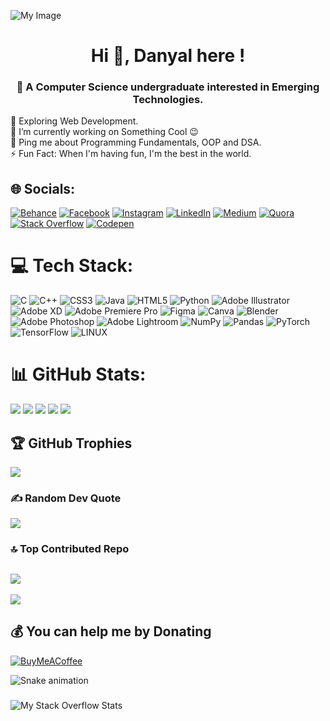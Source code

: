 ![My Image](https://media.giphy.com/media/SWoSkN6DxTszqIKEqv/giphy.gif)

<h1 align="center">Hi 👋, Danyal here !</h1>
<h3 align="center">💫 A Computer Science undergraduate interested in Emerging Technologies.</h3>




🔭 Exploring Web Development.<br>🌱 I’m currently working on Something Cool 😉<br>💬 Ping me about Programming Fundamentals, OOP and DSA.<br>⚡ Fun Fact: When I'm having fun, I'm the best in the world.



## 🌐 Socials:
[![Behance](https://img.shields.io/badge/Behance-1769ff?logo=behance&logoColor=white)](https://behance.net/https://www.behance.net/RanaDanyal)  [![Facebook](https://img.shields.io/badge/Facebook-%231877F2.svg?logo=Facebook&logoColor=white)](https://facebook.com/ranadanyalarshad)  [![Instagram](https://img.shields.io/badge/Instagram-%23E4405F.svg?logo=Instagram&logoColor=white)](https://instagram.com/ranadanyalarshad)  [![LinkedIn](https://img.shields.io/badge/LinkedIn-%230077B5.svg?logo=linkedin&logoColor=white)](https://linkedin.com/in/https://www.linkedin.com/in/ranadanyal/)  [![Medium](https://img.shields.io/badge/Medium-12100E?logo=medium&logoColor=white)](https://medium.com/@https://medium.com/@ranadanyalarshad)  [![Quora](https://img.shields.io/badge/Quora-%23B92B27.svg?logo=Quora&logoColor=white)](https://quora.com/profile/https://www.quora.com/profile/Md-Rana-197)  [![Stack Overflow](https://img.shields.io/badge/-Stackoverflow-FE7A16?logo=stack-overflow&logoColor=white)](https://stackoverflow.com/users/20794254)  [![Codepen](https://img.shields.io/badge/Codepen-000000?style=for-the-badge&logo=codepen&logoColor=white)](https://codepen.io/https://codepen.io/mdrana) 

# 💻 Tech Stack:
![C](https://img.shields.io/badge/c-%2300599C.svg?style=for-the-badge&logo=c&logoColor=white) ![C++](https://img.shields.io/badge/c++-%2300599C.svg?style=for-the-badge&logo=c%2B%2B&logoColor=white)  ![CSS3](https://img.shields.io/badge/css3-%231572B6.svg?style=for-the-badge&logo=css3&logoColor=white)  ![Java](https://img.shields.io/badge/java-%23ED8B00.svg?style=for-the-badge&logo=java&logoColor=white) ![HTML5](https://img.shields.io/badge/html5-%23E34F26.svg?style=for-the-badge&logo=html5&logoColor=white)  ![Python](https://img.shields.io/badge/python-3670A0?style=for-the-badge&logo=python&logoColor=ffdd54)  ![Adobe Illustrator](https://img.shields.io/badge/adobeillustrator-%23FF9A00.svg?style=for-the-badge&logo=adobeillustrator&logoColor=white)  ![Adobe XD](https://img.shields.io/badge/Adobe%20XD-470137?style=for-the-badge&logo=Adobe%20XD&logoColor=#FF61F6)  ![Adobe Premiere Pro](https://img.shields.io/badge/Adobe%20Premiere%20Pro-9999FF.svg?style=for-the-badge&logo=Adobe%20Premiere%20Pro&logoColor=white)  	![Figma](https://img.shields.io/badge/figma-%23F24E1E.svg?style=for-the-badge&logo=figma&logoColor=white)  ![Canva](https://img.shields.io/badge/Canva-%2300C4CC.svg?style=for-the-badge&logo=Canva&logoColor=white)  ![Blender](https://img.shields.io/badge/blender-%23F5792A.svg?style=for-the-badge&logo=blender&logoColor=white)  ![Adobe Photoshop](https://img.shields.io/badge/adobephotoshop-%2331A8FF.svg?style=for-the-badge&logo=adobephotoshop&logoColor=white)  ![Adobe Lightroom](https://img.shields.io/badge/Adobe%20Lightroom-31A8FF.svg?style=for-the-badge&logo=Adobe%20Lightroom&logoColor=white)  ![NumPy](https://img.shields.io/badge/numpy-%23013243.svg?style=for-the-badge&logo=numpy&logoColor=white)  ![Pandas](https://img.shields.io/badge/pandas-%23150458.svg?style=for-the-badge&logo=pandas&logoColor=white)  ![PyTorch](https://img.shields.io/badge/PyTorch-%23EE4C2C.svg?style=for-the-badge&logo=PyTorch&logoColor=white)  ![TensorFlow](https://img.shields.io/badge/TensorFlow-%23FF6F00.svg?style=for-the-badge&logo=TensorFlow&logoColor=white)  ![LINUX](https://img.shields.io/badge/Linux-FCC624?style=for-the-badge&logo=linux&logoColor=black)


# 📊 GitHub Stats:
![](http://github-profile-summary-cards.vercel.app/api/cards/profile-details?username=Danyal-Rana&theme=codeSTACKr)
![](http://github-profile-summary-cards.vercel.app/api/cards/repos-per-language?username=Danyal-Rana&theme=codeSTACKr)
![](http://github-profile-summary-cards.vercel.app/api/cards/most-commit-language?username=Danyal-Rana&theme=codeSTACKr)
![](http://github-profile-summary-cards.vercel.app/api/cards/stats?username=Danyal-Rana&theme=codeSTACKr)
![](http://github-profile-summary-cards.vercel.app/api/cards/productive-time?username=Danyal-Rana&theme=codeSTACKr&utcOffset=5)

## 🏆 GitHub Trophies
![](https://github-profile-trophy.vercel.app/?username=Danyal-Rana&theme=matrix&no-frame=false&no-bg=false&margin-w=4)

### ✍️ Random Dev Quote
![](https://quotes-github-readme.vercel.app/api?type=horizontal&theme=merko)

### 🔝 Top Contributed Repo
![](https://github-contributor-stats.vercel.app/api?username=Danyal-Rana&limit=5&theme=dark&combine_all_yearly_contributions=true)
---
[![](https://visitcount.itsvg.in/api?id=Danyal-Rana&label=Profile%20Views&color=2&icon=0&pretty=false)](https://visitcount.itsvg.in)

  ## 💰 You can help me by Donating
  [![BuyMeACoffee](https://img.shields.io/badge/Buy%20Me%20a%20Coffee-ffdd00?style=for-the-badge&logo=buy-me-a-coffee&logoColor=black)](https://buymeacoffee.com/mdrana) 

<img src="https://raw.githubusercontent.com/Danyal-Rana/Danyal-Rana/output/snake.svg" alt="Snake animation" />

###

  ![My Stack Overflow Stats](https://so-stats.vercel.app/api?user=20794254)
